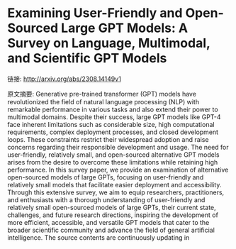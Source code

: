 # Examining User-Friendly and Open-Sourced Large GPT Models: A Survey on Language, Multimodal, and Scientific GPT Models

链接: http://arxiv.org/abs/2308.14149v1

原文摘要:
Generative pre-trained transformer (GPT) models have revolutionized the field
of natural language processing (NLP) with remarkable performance in various
tasks and also extend their power to multimodal domains. Despite their success,
large GPT models like GPT-4 face inherent limitations such as considerable
size, high computational requirements, complex deployment processes, and closed
development loops. These constraints restrict their widespread adoption and
raise concerns regarding their responsible development and usage. The need for
user-friendly, relatively small, and open-sourced alternative GPT models arises
from the desire to overcome these limitations while retaining high performance.
In this survey paper, we provide an examination of alternative open-sourced
models of large GPTs, focusing on user-friendly and relatively small models
that facilitate easier deployment and accessibility. Through this extensive
survey, we aim to equip researchers, practitioners, and enthusiasts with a
thorough understanding of user-friendly and relatively small open-sourced
models of large GPTs, their current state, challenges, and future research
directions, inspiring the development of more efficient, accessible, and
versatile GPT models that cater to the broader scientific community and advance
the field of general artificial intelligence. The source contents are
continuously updating in 